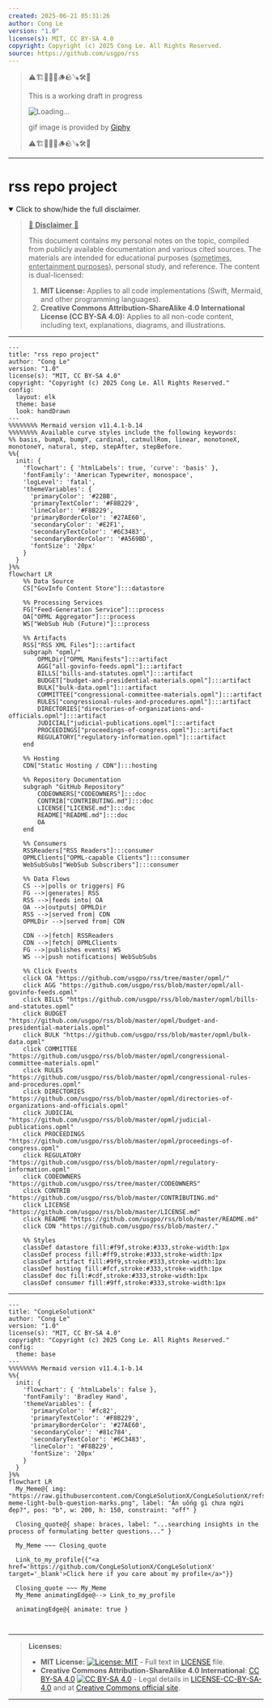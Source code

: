 ```yaml
---
created: 2025-06-21 05:31:26
author: Cong Le
version: "1.0"
license(s): MIT, CC BY-SA 4.0
copyright: Copyright (c) 2025 Cong Le. All Rights Reserved.
source: https://github.com/usgpo/rss
---
```



> ⚠️🏗️🚧🦺🧱🪵🪨🪚🛠️👷
> 
> This is a working draft in progress
> 
> ![Loading...](https://media2.giphy.com/media/v1.Y2lkPTc5MGI3NjExeDFnbG9jZTYzZmFwNm5sZzc5Y2FkenN4NzVhNXIwYzI2NDVub2ptZyZlcD12MV9pbnRlcm5hbF9naWZfYnlfaWQmY3Q9Zw/VFx2Z9fzzBahbyyRFD/giphy.gif)
>
> gif image is provided by [Giphy](https://giphy.com)
> 
> ⚠️🏗️🚧🦺🧱🪵🪨🪚🛠️👷


----




# rss repo project
<details open>
<summary>Click to show/hide the full disclaimer.</summary>
   
> <ins>📢 **Disclaimer** 🚨</ins>
>
> This document contains my personal notes on the topic,
> compiled from publicly available documentation and various cited sources.
> The materials are intended for educational purposes (<ins>sometimes, entertainment purposes</ins>), personal study, and reference.
> The content is dual-licensed:
> 1. **MIT License:** Applies to all code implementations (Swift, Mermaid, and other programming languages).
> 2. **Creative Commons Attribution-ShareAlike 4.0 International License (CC BY-SA 4.0):** Applies to all non-code content, including text, explanations, diagrams, and illustrations.

</details>


----

```mermaid
---
title: "rss repo project"
author: "Cong Le"
version: "1.0"
license(s): "MIT, CC BY-SA 4.0"
copyright: "Copyright (c) 2025 Cong Le. All Rights Reserved."
config:
  layout: elk
  theme: base
  look: handDrawn
---
%%%%%%%% Mermaid version v11.4.1-b.14
%%%%%%%% Available curve styles include the following keywords:
%% basis, bumpX, bumpY, cardinal, catmullRom, linear, monotoneX, monotoneY, natural, step, stepAfter, stepBefore.
%%{
  init: {
    'flowchart': { 'htmlLabels': true, 'curve': 'basis' },
    'fontFamily': 'American Typewriter, monospace',
    'logLevel': 'fatal',
    'themeVariables': {
      'primaryColor': '#22BB',
      'primaryTextColor': '#F8B229',
      'lineColor': '#F8B229',
      'primaryBorderColor': '#27AE60',
      'secondaryColor': '#E2F1',
      'secondaryTextColor': '#6C3483',
      'secondaryBorderColor': '#A569BD',
      'fontSize': '20px'
    }
  }
}%%
flowchart LR
    %% Data Source
    CS["GovInfo Content Store"]:::datastore

    %% Processing Services
    FG["Feed-Generation Service"]:::process
    OA["OPML Aggregator"]:::process
    WS["WebSub Hub (Future)"]:::process

    %% Artifacts
    RSS["RSS XML Files"]:::artifact
    subgraph "opml/"
        OPMLDir["OPML Manifests"]:::artifact
        AGG["all-govinfo-feeds.opml"]:::artifact
        BILLS["bills-and-statutes.opml"]:::artifact
        BUDGET["budget-and-presidential-materials.opml"]:::artifact
        BULK["bulk-data.opml"]:::artifact
        COMMITTEE["congressional-committee-materials.opml"]:::artifact
        RULES["congressional-rules-and-procedures.opml"]:::artifact
        DIRECTORIES["directories-of-organizations-and-officials.opml"]:::artifact
        JUDICIAL["judicial-publications.opml"]:::artifact
        PROCEEDINGS["proceedings-of-congress.opml"]:::artifact
        REGULATORY["regulatory-information.opml"]:::artifact
    end

    %% Hosting
    CDN["Static Hosting / CDN"]:::hosting

    %% Repository Documentation
    subgraph "GitHub Repository"
        CODEOWNERS["CODEOWNERS"]:::doc
        CONTRIB["CONTRIBUTING.md"]:::doc
        LICENSE["LICENSE.md"]:::doc
        README["README.md"]:::doc
        OA
    end

    %% Consumers
    RSSReaders["RSS Readers"]:::consumer
    OPMLClients["OPML-capable Clients"]:::consumer
    WebSubSubs["WebSub Subscribers"]:::consumer

    %% Data Flows
    CS -->|polls or triggers| FG
    FG -->|generates| RSS
    RSS -->|feeds into| OA
    OA -->|outputs| OPMLDir
    RSS -->|served from| CDN
    OPMLDir -->|served from| CDN

    CDN -->|fetch| RSSReaders
    CDN -->|fetch| OPMLClients
    FG -->|publishes events| WS
    WS -->|push notifications| WebSubSubs

    %% Click Events
    click OA "https://github.com/usgpo/rss/tree/master/opml/"
    click AGG "https://github.com/usgpo/rss/blob/master/opml/all-govinfo-feeds.opml"
    click BILLS "https://github.com/usgpo/rss/blob/master/opml/bills-and-statutes.opml"
    click BUDGET "https://github.com/usgpo/rss/blob/master/opml/budget-and-presidential-materials.opml"
    click BULK "https://github.com/usgpo/rss/blob/master/opml/bulk-data.opml"
    click COMMITTEE "https://github.com/usgpo/rss/blob/master/opml/congressional-committee-materials.opml"
    click RULES "https://github.com/usgpo/rss/blob/master/opml/congressional-rules-and-procedures.opml"
    click DIRECTORIES "https://github.com/usgpo/rss/blob/master/opml/directories-of-organizations-and-officials.opml"
    click JUDICIAL "https://github.com/usgpo/rss/blob/master/opml/judicial-publications.opml"
    click PROCEEDINGS "https://github.com/usgpo/rss/blob/master/opml/proceedings-of-congress.opml"
    click REGULATORY "https://github.com/usgpo/rss/blob/master/opml/regulatory-information.opml"
    click CODEOWNERS "https://github.com/usgpo/rss/tree/master/CODEOWNERS"
    click CONTRIB "https://github.com/usgpo/rss/blob/master/CONTRIBUTING.md"
    click LICENSE "https://github.com/usgpo/rss/blob/master/LICENSE.md"
    click README "https://github.com/usgpo/rss/blob/master/README.md"
    click CDN "https://github.com/usgpo/rss/blob/master/."

    %% Styles
    classDef datastore fill:#f9f,stroke:#333,stroke-width:1px
    classDef process fill:#ff9,stroke:#333,stroke-width:1px
    classDef artifact fill:#9f9,stroke:#333,stroke-width:1px
    classDef hosting fill:#fcf,stroke:#333,stroke-width:1px
    classDef doc fill:#cdf,stroke:#333,stroke-width:1px
    classDef consumer fill:#9ff,stroke:#333,stroke-width:1px

```

------


<!-- 
```mermaid
%% Current Mermaid version
info
```  -->


```mermaid
---
title: "CongLeSolutionX"
author: "Cong Le"
version: "1.0"
license(s): "MIT, CC BY-SA 4.0"
copyright: "Copyright (c) 2025 Cong Le. All Rights Reserved."
config:
  theme: base
---
%%%%%%%% Mermaid version v11.4.1-b.14
%%{
  init: {
    'flowchart': { 'htmlLabels': false },
    'fontFamily': 'Bradley Hand',
    'themeVariables': {
      'primaryColor': '#fc82',
      'primaryTextColor': '#F8B229',
      'primaryBorderColor': '#27AE60',
      'secondaryColor': '#81c784',
      'secondaryTextColor': '#6C3483',
      'lineColor': '#F8B229',
      'fontSize': '20px'
    }
  }
}%%
flowchart LR
  My_Meme@{ img: "https://raw.githubusercontent.com/CongLeSolutionX/CongLeSolutionX/refs/heads/main/assets/images/My-meme-light-bulb-question-marks.png", label: "Ăn uống gì chưa ngừi đẹp?", pos: "b", w: 200, h: 150, constraint: "off" }

  Closing_quote@{ shape: braces, label: "...searching insights in the process of formulating better questions..." }
    
  My_Meme ~~~ Closing_quote
    
  Link_to_my_profile{{"<a href='https://github.com/CongLeSolutionX/CongLeSolutionX' target='_blank'>Click here if you care about my profile</a>"}}

  Closing_quote ~~~ My_Meme
  My_Meme animatingEdge@--> Link_to_my_profile
  
  animatingEdge@{ animate: true }



```

---
>**Licenses:**
>
>- **MIT License:**  [![License: MIT](https://img.shields.io/badge/License-MIT-yellow.svg)](LICENSE) - Full text in [LICENSE](LICENSE) file.
>- **Creative Commons Attribution-ShareAlike 4.0 International**: [CC BY-SA 4.0](https://creativecommons.org/licenses/by-sa/4.0/) [![CC BY-SA 4.0](https://licensebuttons.net/l/by-sa/4.0/88x31.png)](https://creativecommons.org/licenses/by-sa/4.0/) - Legal details in [LICENSE-CC-BY-SA-4.0](THE_PAST/LICENSE-CC-BY-SA-4.0) and at [Creative Commons official site](https://creativecommons.org/licenses/by-sa/4.0/).
>
---
